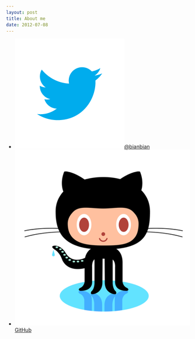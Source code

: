 ```yaml
---
layout: post
title: About me
date: 2012-07-08
---
```

* <a href="https://twitter.com/bianbian"><img id="twitter-logo" src="/images/twitter-bird-light-bgs.png"/>@bianbian</a>
* <a href="https://github.com/bianbian"><img id="github-logo" src="/images/octocat.png"/>GitHub</a>